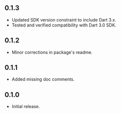 ## 0.1.3

- Updated SDK version constraint to include Dart 3.x.
- Tested and verified compatibility with Dart 3.0 SDK.

## 0.1.2

- Minor corrections in package's readme.

## 0.1.1

- Added missing doc comments.

## 0.1.0

- Initial release.
